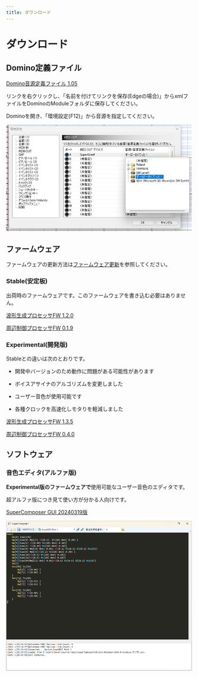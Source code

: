 ```yaml
---
title: ダウンロード
---
```


# ダウンロード

## Domino定義ファイル

[Domino音源定義ファイル 1.05](files/feng_SO.xml)

リンクを右クリックし、「名前を付けてリンクを保存(Edgeの場合)」からxmlファイルをDominoのModuleフォルダに保存してください。

Dominoを開き、「環境設定(F12)」から音源を指定してください。

![Dominoの設定](img/domino_def.png)

## ファームウェア

ファームウェアの更新方法は[ファームウェア更新](fwupdate.md)を参照してください。

### Stable(安定板)

出荷時のファームウェアです。このファームウェアを書き込む必要はありません。

[波形生成プロセッサFW 1.2.0](files/fw/TG120.bin)

[周辺制御プロセッサFW 0.1.9](files/fw/PP019.uf2)

### Experimental(開発版)

Stableとの違いは次のとおりです。

- 開発中バージョンのため動作に問題がある可能性があります

- ボイスアサイナのアルゴリズムを変更しました

- ユーザー音色が使用可能です

- 各種クロックを高速化しモタりを軽減しました

[波形生成プロセッサFW 1.3.5](files/fw/TG135.bin)

[周辺制御プロセッサFW 0.4.0](files/fw/PP040.uf2)

## ソフトウェア

### 音色エディタ(アルファ版)

**Experimental版のファームウェアで**使用可能なユーザー音色のエディタです。

超アルファ版につき見て使い方が分かる人向けです。

[SuperComposer GUI 20240319版](files/SuperComposerGUI_20240319.zip)

![音色エディタ](img/tone_edit.png)
